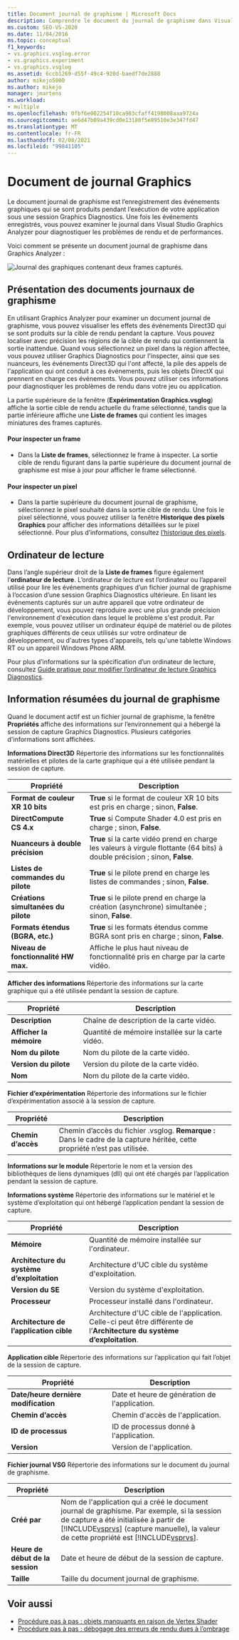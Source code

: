 ```yaml
---
title: Document journal de graphisme | Microsoft Docs
description: Comprendre le document du journal de graphisme dans Visual Studio, qui enregistre les événements graphiques qui se sont produits pendant l’exécution d’une application dans le cadre d’une session Graphics Diagnostics.
ms.custom: SEO-VS-2020
ms.date: 11/04/2016
ms.topic: conceptual
f1_keywords:
- vs.graphics.vsglog.error
- vs.graphics.experiment
- vs.graphics.vsglog
ms.assetid: 6ccb1269-d55f-49c4-920d-baedf7de2888
author: mikejo5000
ms.author: mikejo
manager: jmartens
ms.workload:
- multiple
ms.openlocfilehash: 0fbf6e002254f10ca983cfaff4198008aaa9724a
ms.sourcegitcommit: ae6d47b09a439cd0e13180f5e89510e3e347fd47
ms.translationtype: MT
ms.contentlocale: fr-FR
ms.lasthandoff: 02/08/2021
ms.locfileid: "99841105"
---
```

# <a name="graphics-log-document"></a>Document de journal Graphics
Le document journal de graphisme est l’enregistrement des événements graphiques qui se sont produits pendant l’exécution de votre application sous une session Graphics Diagnostics. Une fois les événements enregistrés, vous pouvez examiner le journal dans Visual Studio Graphics Analyzer pour diagnostiquer les problèmes de rendu et de performances.

 Voici comment se présente un document journal de graphisme dans Graphics Analyzer :

 ![Journal des graphiques contenant deux frames capturés.](media/gfx_diag_demo_graphics_log_orientation.png "gfx_diag_demo_graphics_log_orientation")

## <a name="understanding-graphics-log-documents"></a>Présentation des documents journaux de graphisme
 En utilisant Graphics Analyzer pour examiner un document journal de graphisme, vous pouvez visualiser les effets des événements Direct3D qui se sont produits sur la cible de rendu pendant la capture. Vous pouvez localiser avec précision les régions de la cible de rendu qui contiennent la sortie inattendue. Quand vous sélectionnez un pixel dans la région affectée, vous pouvez utiliser Graphics Diagnostics pour l'inspecter, ainsi que ses nuanceurs, les événements Direct3D qui l'ont affecté, la pile des appels de l'application qui ont conduit à ces événements, puis les objets DirectX qui prennent en charge ces événements. Vous pouvez utiliser ces informations pour diagnostiquer les problèmes de rendu dans votre jeu ou application.

 La partie supérieure de la fenêtre (**Expérimentation Graphics.vsglog**) affiche la sortie cible de rendu actuelle du frame sélectionné, tandis que la partie inférieure affiche une **Liste de frames** qui contient les images miniatures des frames capturés.

#### <a name="to-inspect-a-frame"></a>Pour inspecter un frame

- Dans la **Liste de frames**, sélectionnez le frame à inspecter. La sortie cible de rendu figurant dans la partie supérieure du document journal de graphisme est mise à jour pour afficher le frame sélectionné.

#### <a name="to-inspect-a-pixel"></a>Pour inspecter un pixel

- Dans la partie supérieure du document journal de graphisme, sélectionnez le pixel souhaité dans la sortie cible de rendu. Une fois le pixel sélectionné, vous pouvez utiliser la fenêtre **Historique des pixels Graphics** pour afficher des informations détaillées sur le pixel sélectionné. Pour plus d’informations, consultez [l’historique des pixels](graphics-pixel-history.md).

## <a name="playback-machine"></a>Ordinateur de lecture
 Dans l’angle supérieur droit de la **Liste de frames** figure également l’**ordinateur de lecture**. L’ordinateur de lecture est l’ordinateur ou l’appareil utilisé pour lire les événements graphiques d’un fichier journal de graphisme à l’occasion d’une session Graphics Diagnostics ultérieure. En lisant les événements capturés sur un autre appareil que votre ordinateur de développement, vous pouvez reproduire avec une plus grande précision l'environnement d'exécution dans lequel le problème s'est produit. Par exemple, vous pouvez utiliser un ordinateur équipé de matériel ou de pilotes graphiques différents de ceux utilisés sur votre ordinateur de développement, ou d'autres types d'appareils, tels qu'une tablette Windows RT ou un appareil Windows Phone ARM.

 Pour plus d’informations sur la spécification d’un ordinateur de lecture, consultez [Guide pratique pour modifier l’ordinateur de lecture Graphics Diagnostics](how-to-change-the-graphics-diagnostics-playback-machine.md).

## <a name="graphics-log-summary-information"></a>Information résumées du journal de graphisme
 Quand le document actif est un fichier journal de graphisme, la fenêtre **Propriétés** affiche des informations sur l’environnement qui a hébergé la session de capture Graphics Diagnostics. Plusieurs catégories d'informations sont affichées.

 **Informations Direct3D** Répertorie des informations sur les fonctionnalités matérielles et pilotes de la carte graphique qui a été utilisée pendant la session de capture.

|Propriété|Description|
|--------------|-----------------|
|**Format de couleur XR 10 bits**|**True** si le format de couleur XR 10 bits est pris en charge ; sinon, **False**.|
|**DirectCompute CS 4.x**|**True** si Compute Shader 4.0 est pris en charge ; sinon, **False**.|
|**Nuanceurs à double précision**|**True** si la carte vidéo prend en charge les valeurs à virgule flottante (64 bits) à double précision ; sinon, **False**.|
|**Listes de commandes du pilote**|**True** si le pilote prend en charge les listes de commandes ; sinon, **False**.|
|**Créations simultanées du pilote**|**True** si le pilote prend en charge la création (asynchrone) simultanée ; sinon, **False**.|
|**Formats étendus (BGRA, etc.)**|**True** si les formats étendus comme BGRA sont pris en charge ; sinon, **False**.|
|**Niveau de fonctionnalité HW max.**|Affiche le plus haut niveau de fonctionnalité pris en charge par la carte vidéo.|

 **Afficher des informations** Répertorie des informations sur la carte graphique qui a été utilisée pendant la session de capture.

|Propriété|Description|
|--------------|-----------------|
|**Description**|Chaîne de description de la carte vidéo.|
|**Afficher la mémoire**|Quantité de mémoire installée sur la carte vidéo.|
|**Nom du pilote**|Nom du pilote de la carte vidéo.|
|**Version du pilote**|Version du pilote de la carte vidéo.|
|**Nom**|Nom du pilote de la carte vidéo.|

 **Fichier d’expérimentation** Répertorie des informations sur le fichier d’expérimentation associé à la session de capture.

|Propriété|Description|
|--------------|-----------------|
|**Chemin d’accès**|Chemin d’accès du fichier .vsglog. **Remarque :**  Dans le cadre de la capture héritée, cette propriété n’est pas utilisée.|

 **Informations sur le module** Répertorie le nom et la version des bibliothèques de liens dynamiques (dll) qui ont été chargés par l’application pendant la session de capture.

 **Informations système** Répertorie des informations sur le matériel et le système d’exploitation qui ont hébergé l’application pendant la session de capture.

|Propriété|Description|
|--------------|-----------------|
|**Mémoire**|Quantité de mémoire installée sur l'ordinateur.|
|**Architecture du système d’exploitation**|Architecture d'UC cible du système d'exploitation.|
|**Version du SE**|Version du système d'exploitation.|
|**Processeur**|Processeur installé dans l'ordinateur.|
|**Architecture de l’application cible**|Architecture d'UC cible de l'application. Celle-ci peut être différente de l’**Architecture du système d’exploitation**.|

 **Application cible** Répertorie des informations sur l’application qui fait l’objet de la session de capture.

|Propriété|Description|
|--------------|-----------------|
|**Date/heure dernière modification**|Date et heure de génération de l'application.|
|**Chemin d’accès**|Chemin d'accès de l'application.|
|**ID de processus**|ID de processus donné à l'application.|
|**Version**|Version de l'application.|

 **Fichier journal VSG** Répertorie des informations sur le document du journal de graphisme.

| Propriété | Description |
|------------------------| - |
| **Créé par** | Nom de l'application qui a créé le document journal de graphisme. Par exemple, si la session de capture a été initialisée à partir de [!INCLUDE[vsprvs](../../code-quality/includes/vsprvs_md.md)] (capture manuelle), la valeur de cette propriété est [!INCLUDE[vsprvs](../../code-quality/includes/vsprvs_md.md)]. |
| **Heure de début de la session** | Date et heure de début de la session de capture. |
| **Taille** | Taille du document journal de graphisme. |

## <a name="see-also"></a>Voir aussi
- [Procédure pas à pas : objets manquants en raison de Vertex Shader](walkthrough-missing-objects-due-to-vertex-shading.md)
- [Procédure pas à pas : débogage des erreurs de rendu dues à l’ombrage](walkthrough-debugging-rendering-errors-due-to-shading.md)